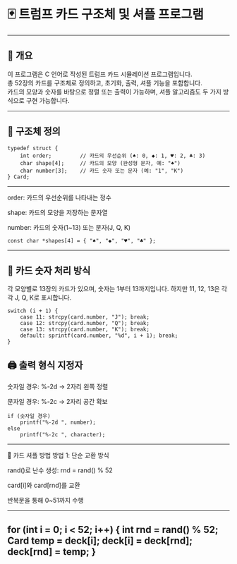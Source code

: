 # 🃏 트럼프 카드 구조체 및 셔플 프로그램

---

## 📌 개요

이 프로그램은 C 언어로 작성된 트럼프 카드 시뮬레이션 프로그램입니다.  
총 52장의 카드를 구조체로 정의하고, 초기화, 출력, 셔플 기능을 포함합니다.  
카드의 모양과 숫자를 바탕으로 정렬 또는 출력이 가능하며, 셔플 알고리즘도 두 가지 방식으로 구현 가능합니다.

---

## 🧱 구조체 정의

```
typedef struct {
    int order;         // 카드의 우선순위 (♠: 0, ◆: 1, ♥: 2, ♣: 3)
    char shape[4];     // 카드의 모양 (완성형 문자, 예: "♠")
    char number[3];    // 카드 숫자 또는 문자 (예: "1", "K")
} Card;
```

---
order: 카드의 우선순위를 나타내는 정수

shape: 카드의 모양을 저장하는 문자열

number: 카드의 숫자(1~13) 또는 문자(J, Q, K)


```
const char *shapes[4] = { "♠", "◆", "♥", "♣" };
```

---
## 🔢 카드 숫자 처리 방식

각 모양별로 13장의 카드가 있으며, 숫자는 1부터 13까지입니다.
하지만 11, 12, 13은 각각 J, Q, K로 표시합니다.

```
switch (i + 1) {
    case 11: strcpy(card.number, "J"); break;
    case 12: strcpy(card.number, "Q"); break;
    case 13: strcpy(card.number, "K"); break;
    default: sprintf(card.number, "%d", i + 1); break;
}
```

## 🖨 출력 형식 지정자

숫자일 경우: %-2d → 2자리 왼쪽 정렬

문자일 경우: %-2c → 2자리 공간 확보


```
if (숫자일 경우)
    printf("%-2d ", number);
else
    printf("%-2c ", character);
```

---
🔁 카드 셔플 방법
방법 1: 단순 교환 방식

rand()로 난수 생성: rnd = rand() % 52

card[i]와 card[rnd]를 교환

반복문을 통해 0~51까지 수행

---
for (int i = 0; i < 52; i++) {
    int rnd = rand() % 52;
    Card temp = deck[i];
    deck[i] = deck[rnd];
    deck[rnd] = temp;
}
---

